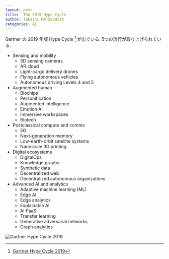 ```yaml
---
layout: post
title:  The 2019 Hype Cycle
author: Takashi MATSUSHITA
categories: AI
---
```


Gartner の 2019 年版 Hype Cycle [^1] が出ている. 5つの流行が取り上げられている.

- Sensing and mobility
  - 3D sensing cameras
  - AR cloud
  - Light-cargo delivery drones
  - Flying autonomous vehicles
  - Autonomous driving Levels 4 and 5
- Augmented human
  - Biochips
  - Personification
  - Augmented intelligence
  - Emotion AI
  - Immersive workspaces
  - Biotech
- Postclassical compute and comms
  - 5G
  - Next-generation memory
  - Low-earth-orbit satellite systems
  - Nanoscale 3D printing
- Digital ecosystems
  - DigitalOps
  - Knowledge graphs
  - Synthetic data
  - Decentralized web
  - Decentralized autonomous organizations
- Advanced AI and analytics
  - Adaptive machine learning (ML)
  - Edge AI
  - Edge analytics
  - Explainable AI
  - AI PaaS
  - Transfer learning
  - Generative adversarial networks
  - Graph analytics

![Gartner Hype Cycle 2019](https://blogs.gartner.com/smarterwithgartner/files/2019/08/CTMKT_741609_CTMKT_for_Emerging_Tech_Hype_Cycle_LargerText-1.png)

[^1]: [Gartner Hype Cycle 2019](https://www.gartner.com/smarterwithgartner/5-trends-appear-on-the-gartner-hype-cycle-for-emerging-technologies-2019/)
